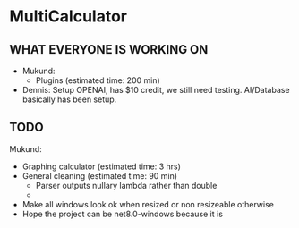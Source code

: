# MultiCalculator

## WHAT EVERYONE IS WORKING ON
- Mukund:
  - Plugins (estimated time: 200 min)
- Dennis: Setup OPENAI, has $10 credit, we still need testing. AI/Database basically has been setup.

## TODO
Mukund:

- Graphing calculator (estimated time: 3 hrs)
- General cleaning (estimated time: 90 min)
  - Parser outputs nullary lambda rather than double
  - 
- Make all windows look ok when resized or non resizeable otherwise
- Hope the project can be net8.0-windows because it is
